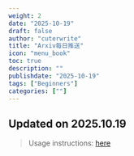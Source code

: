 ```yaml
---
weight: 2
date: "2025-10-19"
draft: false
author: "cuterwrite"
title: "Arxiv每日推送"
icon: "menu_book"
toc: true
description: ""
publishdate: "2025-10-19"
tags: ["Beginners"]
categories: [""]
---
```

## Updated on 2025.10.19
> Usage instructions: [here](./docs/README.md#usage)

